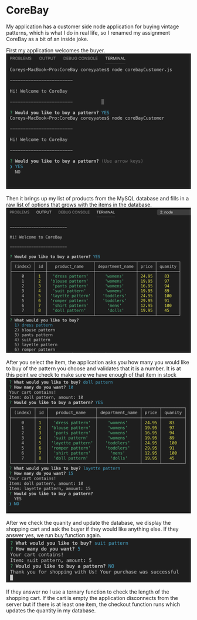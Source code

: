 # CoreBay
My application has a customer side node application for buying vintage patterns, which is what I do in real life, so I renamed my assignment CoreBay as a bit of an inside joke.

First my application welcomes the buyer.
![product-list](images/Screenshot%202019-05-12%2019.03.16.png)

Then it brings up my list of products from the MySQL database and fills in a raw list of options that grows with the items in the database.
![product-list](images/Screenshot%202019-05-12%2019.04.43.png)

After you select the item, the application asks you how many you would like to buy of the pattern you choose and validates that it is a number. It is at this point we check to make sure we have enough of that item in stock
![product-list](images/Screenshot%202019-05-12%2019.06.37.png)

After we check the quanity and update the database, we display the shopping cart and ask the buyer if they would like anything else.  If they answer yes, we run buy function again.
![product-list](images/Screenshot%202019-05-14%2016.51.01.png)

If they answer no I use a ternary function to check the length of the shopping cart.  If the cart is empty the application disconnects from the server but if there is at least one item, the checkout function runs which updates the quantity in my database.
